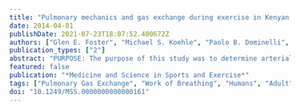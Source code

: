 ```yaml
---
title: "Pulmonary mechanics and gas exchange during exercise in Kenyan distance runners"
date: 2014-04-01
publishDate: 2021-07-23T18:07:52.400672Z
authors: ["Glen E. Foster", "Michael S. Koehle", "Paolo B. Dominelli", "Francis M. Mwangi", "Vincent O. Onywera", "Michael K. Boit", "Joshua C. Tremblay", "Chepleting Boit", "A. William Sheel"]
publication_types: ["2"]
abstract: "PURPOSE: The purpose of this study was to determine arterial blood gases, the mechanical limits for generating expiratory flow and the work performed by the respiratory muscles during treadmill exercise in Kenyan runners. METHODS: Kenyan runners (10 men and 4 women; mean ± SD age = 25.2 ± 1.3 yr) were instrumented with a radial artery catheter, an esophageal balloon-tipped catheter, and an esophageal temperature probe for the determination of blood gases, the work of breathing and core temperature, respectively. Testing occurred at 1545 m above sea level. RESULTS: There were significant decreases in the arterial partial pressure of O2 and oxyhemoglobin saturation and a widening of the alveolar-to-arterial difference in O2 from rest to peak exercise. The mechanical work of breathing increased with increasing minute ventilation and was commensurate with values expected for treadmill running in elite athletes. During heavy exercise, significant expiratory flow limitation was present in half of the subjects while the remaining subjects demonstrated impending flow limitation. CONCLUSIONS: Pulmonary system limitations were present in Kenyan runners in the form of exercise-induced arterial hypoxemia, expiratory flow limitation, and high levels of respiratory muscle work. It appears that Kenyan runners do not possess a pulmonary system that confers a physiological advantage."
featured: false
publication: "*Medicine and Science in Sports and Exercise*"
tags: ["Pulmonary Gas Exchange", "Work of Breathing", "Humans", "Adult", "Female", "Male", "Oxygen Consumption", "Exercise Test", "Blood Gas Analysis", "Vital Capacity", "Respiratory Mechanics", "Respiratory Muscles", "Forced Expiratory Volume", "Kenya", "Physical Endurance", "Running"]
doi: "10.1249/MSS.0000000000000161"
---
```


